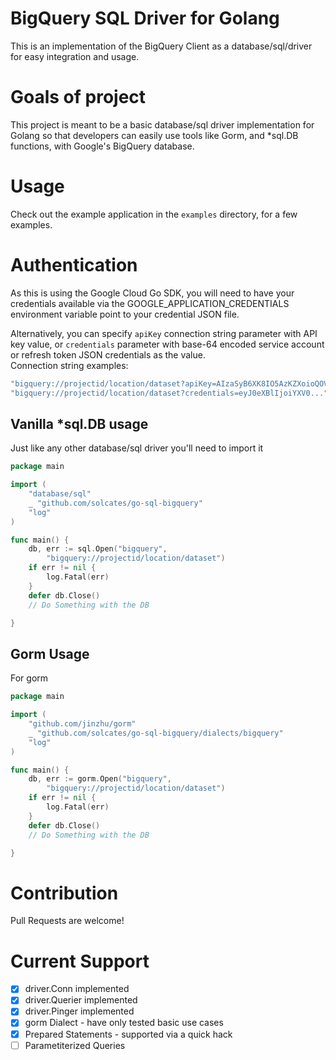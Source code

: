 #  BigQuery SQL Driver for Golang
This is an implementation of the BigQuery Client as a database/sql/driver for easy integration and usage.

# Goals of project

This project is meant to be a basic database/sql driver implementation for Golang so that developers can easily use 
tools like Gorm, and *sql.DB functions, with Google's BigQuery database.

# Usage

Check out the example application in the `examples` directory, for a few examples.

# Authentication

As this is using the Google Cloud Go SDK, you will need to have your credentials available
via the GOOGLE_APPLICATION_CREDENTIALS environment variable point to your credential JSON file.

Alternatively, you can specify `apiKey` connection string parameter with API key value,
or `credentials` parameter with base-64 encoded service account or refresh token JSON credentials as the value.  
Connection string examples:  
```js
"bigquery://projectid/location/dataset?apiKey=AIzaSyB6XK8IO5AzKZXoioQOVNTFYzbDBjY5hy4"
"bigquery://projectid/location/dataset?credentials=eyJ0eXBlIjoiYXV0..."
```

## Vanilla *sql.DB usage

Just like any other database/sql driver you'll need to import it 

```go
package main

import (
    "database/sql"
    _ "github.com/solcates/go-sql-bigquery"
    "log"
)

func main() {
    db, err := sql.Open("bigquery", 
        "bigquery://projectid/location/dataset")
    if err != nil {
        log.Fatal(err)
    }
    defer db.Close() 
    // Do Something with the DB

}
```

## Gorm Usage

For gorm

```go
package main

import (
    "github.com/jinzhu/gorm"
    _ "github.com/solcates/go-sql-bigquery/dialects/bigquery"
    "log"
)

func main() {
    db, err := gorm.Open("bigquery", 
        "bigquery://projectid/location/dataset")
    if err != nil {
        log.Fatal(err)
    }
    defer db.Close() 
    // Do Something with the DB

}
```


# Contribution

Pull Requests are welcome!  


# Current Support

* [x] driver.Conn implemented
* [x] driver.Querier implemented
* [x] driver.Pinger implemented
* [x] gorm Dialect - have only tested basic use cases
* [x] Prepared Statements - supported via a quick hack
* [ ] Parametiterized Queries
